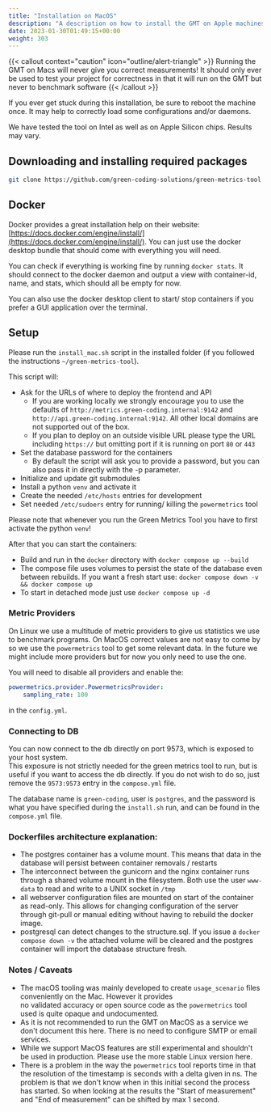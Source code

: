 ```yaml
---
title: "Installation on MacOS"
description: "A description on how to install the GMT on Apple machines"
date: 2023-01-30T01:49:15+00:00
weight: 303
---
```

{{< callout context="caution" icon="outline/alert-triangle" >}}
Running the GMT on Macs will never give you correct measurements! It should only ever be used to test your project for correctness in that it will run on the GMT but never to benchmark software
{{< /callout >}}

If you ever get stuck during this installation, be sure to reboot the machine once. It may help to correctly load some configurations and/or daemons.

We have tested the tool on Intel as well as on Apple Silicon chips. Results may vary.

## Downloading and installing required packages

```bash
git clone https://github.com/green-coding-solutions/green-metrics-tool ~/green-metrics-tool
```

## Docker

Docker provides a great installation help on their website: [https://docs.docker.com/engine/install/](https://docs.docker.com/engine/install/). You can just use the docker desktop bundle that should come with everything you will need.

You can check if everything is working fine by running `docker stats`. It should connect to the docker daemon and output a view with container-id, name, and stats, which should all be empty for now.

You can also use the docker desktop client to start/ stop containers if you prefer a GUI application over the terminal.

## Setup

Please run the `install_mac.sh` script in the installed folder (if you followed the instructions `~/green-metrics-tool`).

This script will:

- Ask for the URLs of where to deploy the frontend and API
  + If you are working locally we strongly encourage you to use the defaults of `http://metrics.green-coding.internal:9142` and `http://api.green-coding.internal:9142`. All other local domains are not supported out of the box.
  + If you plan to deploy on an outside visible URL please type the URL including `https://` but omitting port if it
is running on port `80` or `443`
- Set the database password for the containers
  + By default the script will ask you to provide a password, but you can also pass it in directly with the -p parameter.
- Initialize and update git submodules
- Install a python `venv` and activate it
- Create the needed `/etc/hosts` entries for development
- Set needed `/etc/sudoers` entry for running/ killing the `powermetrics` tool

Please note that whenever you run the Green Metrics Tool you have to first activate the python `venv`!

After that you can start the containers:

- Build and run in the `docker` directory with `docker compose up --build`
- The compose file uses volumes to persist the state of the database even between rebuilds. If you want a fresh start use: `docker compose down -v && docker compose up`
- To start in detached mode just use `docker compose up -d`

### Metric Providers

On Linux we use a multitude of metric providers to give us statistics we use to benchmark programs. On MacOS correct
values are not easy to come by so we use the `powermetrics` tool to get some relevant data. In the future we might
include more providers but for now you only need to use the one.

You will need to disable all providers and enable the:

```yml
powermetrics.provider.PowermetricsProvider:
    sampling_rate: 100
```

in the `config.yml`.

### Connecting to DB

You can now connect to the db directly on port 9573, which is exposed to your host system.\
This exposure is not strictly needed for the green metrics tool to run, but is useful if you want to access the db directly. If you do not wish to do so, just remove the `9573:9573` entry in the `compose.yml` file.

The database name is `green-coding`, user is `postgres`, and the password is what you have specified during the `install.sh` run, and can be found in the `compose.yml` file.

### Dockerfiles architecture explanation:

- The postgres container has a volume mount. This means that data in the database will persist between container removals / restarts
- The interconnect between the gunicorn and the nginx container runs through a shared volume mount in the filesystem. Both use the user `www-data` to read and write to a UNIX socket in `/tmp`
- all webserver configuration files are mounted on start of the container as read-only. This allows for changing configuration of the server through git-pull or manual editing without having to rebuild the docker image.
- postgresql can detect changes to the structure.sql. If you issue a `docker compose down -v` the attached volume will be cleared and the postgres container will import the database structure fresh.

### Notes / Caveats

- The macOS tooling was mainly developed to create `usage_scenario` files conveniently on the Mac. However it provides\
  no validated accuracy or open source code as the `powermetrics` tool used is quite opaque and undocumented.
- As it is not recommended to run the GMT on MacOS as a service we don't document this here. There is no need to configure
  SMTP or email services.
- While we support MacOS features are still experimental and shouldn't be used in production. Please use the more stable
  Linux version here.
- There is a problem in the way the `powermetrics` tool reports time in that the resolution of the timestamp is
  seconds with a delta given in ns. The problem is that we don't know when in this initial second the process has started.
  So when looking at the results the "Start of measurement" and "End of measurement" can be shifted by max 1 second.

